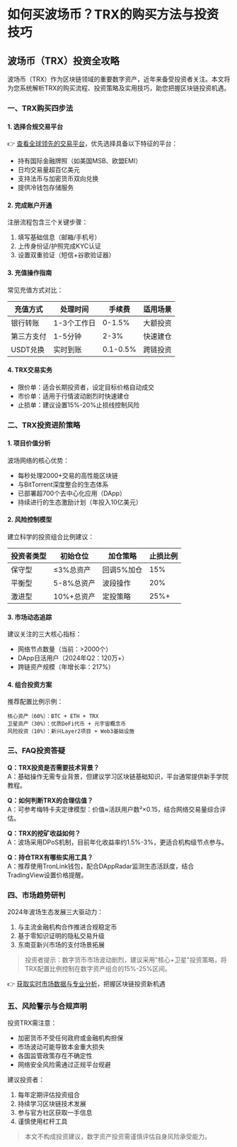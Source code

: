 # 如何买波场币？TRX的购买方法与投资技巧

## 波场币（TRX）投资全攻略

波场币（TRX）作为区块链领域的重要数字资产，近年来备受投资者关注。本文将为您系统解析TRX的购买流程、投资策略及实用技巧，助您把握区块链投资机遇。

### 一、TRX购买四步法

#### 1. 选择合规交易平台
👉 [查看全球领先的交易平台](https://bit.ly/okx_welcome)，优先选择具备以下特征的平台：
- 持有国际金融牌照（如美国MSB、欧盟EMI）
- 日均交易量超百亿美元
- 支持法币与加密货币双向兑换
- 提供冷钱包存储服务

#### 2. 完成账户开通
注册流程包含三个关键步骤：
1. 填写基础信息（邮箱/手机号）
2. 上传身份证/护照完成KYC认证
3. 设置双重验证（短信+谷歌验证器）

#### 3. 充值操作指南
常见充值方式对比：

| 充值方式 | 处理时间 | 手续费 | 适用场景 |
|---------|----------|--------|----------|
| 银行转账 | 1-3个工作日 | 0-1.5% | 大额投资 |
| 第三方支付 | 1-5分钟 | 2-3% | 快速建仓 |
| USDT兑换 | 实时到账 | 0.1-0.5% | 跨链投资 |

#### 4. TRX交易实务
- 限价单：适合长期投资者，设定目标价格自动成交
- 市价单：适用于行情波动剧烈时快速建仓
- 止损单：建议设置15%-20%止损线控制风险

### 二、TRX投资进阶策略

#### 1. 项目价值分析
波场网络的核心优势：
- 每秒处理2000+交易的高性能区块链
- 与BitTorrent深度整合的生态体系
- 已部署超700个去中心化应用（DApp）
- 持续进行的生态激励计划（年投入10亿美元）

#### 2. 风险控制模型
建立科学的投资组合比例建议：

| 投资者类型 | 初始仓位 | 加仓策略 | 止损比例 |
|------------|----------|----------|----------|
| 保守型     | ≤3%总资产 | 回调5%加仓 | 15%       |
| 平衡型     | 5-8%总资产 | 波段操作   | 20%       |
| 激进型     | 10%+总资产 | 定投策略   | 25%+      |

#### 3. 市场动态追踪
建议关注的三大核心指标：
- 网络节点数量（当前：>2000个）
- DApp日活用户（2024年Q2：120万+）
- 跨链资产规模（年增长率：217%）

#### 4. 组合投资方案
推荐配置比例示例：

```text
核心资产（60%）：BTC + ETH + TRX
卫星资产（30%）：优质DeFi代币 + 元宇宙概念币
风险投资（10%）：新兴Layer2项目 + Web3基础设施
```

### 三、FAQ投资答疑

**Q：TRX投资是否需要技术背景？**  
A：基础操作无需专业背景，但建议学习区块链基础知识，平台通常提供新手学院教程。

**Q：如何判断TRX的合理估值？**  
A：可参考梅特卡夫定律模型：价值≈活跃用户数²×0.15，结合网络交易量综合评估。

**Q：TRX的挖矿收益如何？**  
A：波场采用DPoS机制，目前年化收益率约1.5%-3%，更适合机构级节点参与。

**Q：持仓TRX有哪些实用工具？**  
A：推荐使用TronLink钱包，配合DAppRadar监测生态活跃度，结合TradingView设置价格提醒。

### 四、市场趋势研判

2024年波场生态发展三大驱动力：
1. 与主流金融机构合作推进合规稳定币
2. 基于零知识证明的隐私交易升级
3. 东南亚新兴市场的支付场景拓展

> 投资者提示：数字货币市场波动剧烈，建议采用"核心+卫星"投资策略，将TRX配置比例控制在数字资产组合的15%-25%区间。

👉 [获取实时市场数据与专业分析](https://bit.ly/okx_welcome)，把握区块链投资新机遇

### 五、风险警示与合规声明

投资TRX需注意：
- 加密货币不受任何政府或金融机构担保
- 市场波动可能导致本金重大损失
- 各国监管政策存在不确定性
- 网络安全风险需通过正规平台规避

建议投资者：
1. 每年定期评估投资组合
2. 持续学习区块链技术发展
3. 参与官方社区获取一手信息
4. 谨慎使用杠杆工具

> 本文不构成投资建议，数字资产投资需谨慎评估自身风险承受能力。